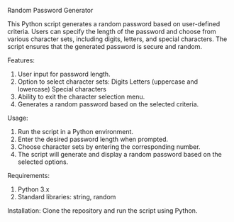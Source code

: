 Random Password Generator

This Python script generates a random password based on user-defined criteria. Users can specify the length of the password and choose from various character sets, including digits, letters, and special characters. The script ensures that the generated password is secure and random.

Features:

1. User input for password length.
2. Option to select character sets:
   Digits
   Letters (uppercase and lowercase)
   Special characters
3. Ability to exit the character selection menu.
4. Generates a random password based on the selected criteria.

Usage:

1. Run the script in a Python environment.
2. Enter the desired password length when prompted.
3. Choose character sets by entering the corresponding number.
4. The script will generate and display a random password based on the selected options.

Requirements:

1. Python 3.x
2. Standard libraries: string, random

Installation: Clone the repository and run the script using Python.
